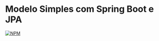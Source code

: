 # Modelo Simples com Spring Boot e JPA 
[![NPM](https://img.shields.io/npm/l/react)](https://github.com/integriz/springbootjpa/blob/main/LICENSE) 
